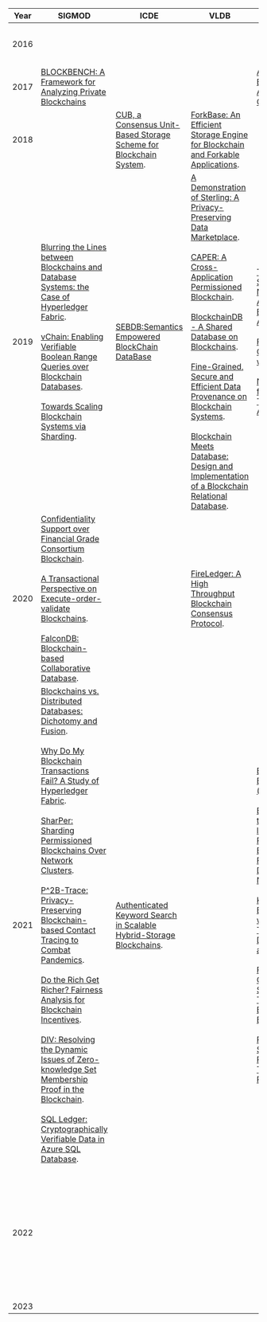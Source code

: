 | Year | SIGMOD                                                       | ICDE                                                         | VLDB                                                         | SOSP                                                         | OSDI                                                         | NSDI                                                         | S&P  | PODC | IDCS |      |      |      |      |      |
| ---- | ------------------------------------------------------------ | ------------------------------------------------------------ | ------------------------------------------------------------ | ------------------------------------------------------------ | ------------------------------------------------------------ | ------------------------------------------------------------ | ---- | ---- | ---- | ---- | ---- | ---- | ---- | ---- |
| 2016 |                                                              |                                                              |                                                              |                                                              |                                                              | [Bitcoin-NG: A Scalable Blockchain Protocol](https://www.usenix.org/system/files/conference/nsdi16/nsdi16-paper-eyal.pdf). |      |      |      |      |      |      |      |      |
| 2017 | [BLOCKBENCH: A Framework for Analyzing Private Blockchains](https://www.comp.nus.edu.sg/~ooibc/blockbench.pdf) |                                                              |                                                              | [Algorand: Scaling Byzantine Agreements for Cryptocurrencies](https://people.csail.mit.edu/nickolai/papers/gilad-algorand.pdf). |                                                              |                                                              |      |      |      |      |      |      |      |      |
| 2018 |                                                              | [CUB, a Consensus Unit-Based Storage Scheme for Blockchain System](https://ieeexplore.ieee.org/abstract/document/8509246). | [ForkBase: An Efficient Storage Engine for Blockchain and Forkable Applications](http://www.vldb.org/pvldb/vol11/p1137-wang.pdf). |                                                              |                                                              |                                                              |      |      |      |      |      |      |      |      |
| 2019 | [Blurring the Lines between Blockchains and Database Systems: the Case of Hyperledger Fabric](https://dl.acm.org/doi/pdf/10.1145/3299869.3319883?download=true).<br /><br />[vChain: Enabling Verifiable Boolean Range Queries over Blockchain Databases](https://arxiv.org/pdf/1812.02386.pdf).<br /><br />[Towards Scaling Blockchain Systems via Sharding](https://www.comp.nus.edu.sg/~hungdang/papers/sharding.pdf). | [SEBDB:Semantics Empowered BlockChain DataBase](https://ieeexplore.ieee.org/abstract/document/8731416) | [A Demonstration of Sterling: A Privacy-Preserving Data Marketplace](http://www.vldb.org/pvldb/vol11/p2086-hynes.pdf).<br /><br />[CAPER: A Cross-Application Permissioned Blockchain](http://www.vldb.org/pvldb/vol12/p1385-amiri.pdf).<br /><br />[BlockchainDB - A Shared Database on Blockchains](http://www.vldb.org/pvldb/vol12/p1597-el-hindi.pdf).<br /><br />[Fine-Grained, Secure and Efficient Data Provenance on Blockchain Systems](http://www.vldb.org/pvldb/vol12/p975-ruan.pdf).<br /><br />[Blockchain Meets Database: Design and Implementation of a Blockchain Relational Database](http://www.vldb.org/pvldb/vol12/p1539-nathan.pdf). | [Teechain: A Secure Payment Network with Asynchronous Blockchain Access](https://arxiv.org/pdf/1707.05454.pdf).<br /><br />[Fast and Secure Global Payments with Stellar](https://www.scs.stanford.edu/~dm/home/papers/lokhava:stellar-core.pdf)<br /><br />[Notary: A Device for Secure Transaction Approval](https://pdos.csail.mit.edu/papers/notary:sosp19.pdf). |                                                              | [Monoxide: Scale Out Blockchain with Asynchronized Consensus Zones](https://www.usenix.org/system/files/nsdi19-wang-jiaping.pdf). |      |      |      |      |      |      |      |      |
| 2020 | [Confidentiality Support over Financial Grade Consortium Blockchain](https://dl.acm.org/doi/abs/10.1145/3318464.3386127).<br /><br />[A Transactional Perspective on Execute-order-validate Blockchains](https://dl.acm.org/doi/10.1145/3318464.3389693).<br /><br />[FalconDB: Blockchain-based Collaborative Database](https://dl.acm.org/doi/10.1145/3318464.3380594). |                                                              | [FireLedger: A High Throughput Blockchain Consensus Protocol](http://www.vldb.org/pvldb/vol13/p1525-buchnik.pdf). |                                                              | [Blockene: A High-throughput Blockchain Over Mobile Devices](https://arxiv.org/pdf/2010.07277)<br /><br />[Byzantine ordered consensus without Byzantine oligarchy](https://www.microsoft.com/en-us/research/uploads/prod/2020/10/paper-5f89e2898ee53.pdf) | [High Throughput Cryptocurrency Routing in Payment Channel Networks](https://www.usenix.org/system/files/nsdi20-paper-sivaraman.pdf). |      |      |      |      |      |      |      |      |
| 2021 | [Blockchains vs. Distributed Databases: Dichotomy and Fusion](https://www.comp.nus.edu.sg/~ooibc/bcvsdb.pdf).<br /><br />[Why Do My Blockchain Transactions Fail? A Study of Hyperledger Fabric](https://arxiv.org/pdf/2103.04681.pdf).<br /><br />[SharPer: Sharding Permissioned Blockchains Over Network Clusters](https://sites.cs.ucsb.edu/~amiri/papers/sharper.pdf).<br /><br />[P^2B-Trace: Privacy-Preserving Blockchain-based Contact Tracing to Combat Pandemics](https://dl.acm.org/doi/abs/10.1145/3448016.3459237).<br /><br />[Do the Rich Get Richer? Fairness Analysis for Blockchain Incentives](https://arxiv.org/pdf/2103.14713.pdf).<br /><br />[DIV: Resolving the Dynamic Issues of Zero-knowledge Set Membership Proof in the Blockchain](https://dl.acm.org/doi/abs/10.1145/3448016.3457248).<br /><br />[SQL Ledger: Cryptographically Verifiable Data in Azure SQL Database](https://dl.acm.org/doi/pdf/10.1145/3448016.3457558). | [Authenticated Keyword Search in Scalable Hybrid-Storage Blockchains](https://ieeexplore.ieee.org/abstract/document/9458753). |                                                              | [Basil: Breaking up BFT with ACID (transactions)](https://dl.acm.org/doi/pdf/10.1145/3477132.3483552)<br /><br />[Bidl: A High-throughput, Low-latency Permissioned Blockchain Framework for Datacenter Networks](https://dl.acm.org/doi/pdf/10.1145/3477132.3483574).<br /><br />[Kauri: Scalable BFT Consensus with Pipelined Tree-Based Dissemination and Aggregation](https://dl.acm.org/doi/pdf/10.1145/3477132.3483584).<br /><br />[Forerunner: Constraint-based Speculative Transaction Execution for Ethereum](https://dl.acm.org/doi/pdf/10.1145/3477132.3483564).<br /><br />[Rabia: Simplifying State-Machine Replication Through Randomization](https://dl.acm.org/doi/pdf/10.1145/3477132.3483582). | [Finding Consensus Bugs in Ethereum via Multi-transaction Differential Fuzzing](https://www.usenix.org/system/files/osdi21-yang.pdf).<br /><br />[Bringing Decentralized Search to Decentralized Services](https://www.usenix.org/system/files/osdi21-li.pdf). |                                                              |      |      |      |      |      |      |      |      |
| 2022 |                                                              |                                                              |                                                              |                                                              |                                                              | [DispersedLedger: High-Throughput Byzantine Consensus on Variable Bandwidth Networks](https://arxiv.org/pdf/2110.04371.pdf).<br /><br />[IA-CCF：Individual Accountability for Permissioned Ledgers](https://www.usenix.org/system/files/nsdi22-paper-shamis.pdf) |      |      |      |      |      |      |      |      |
| 2023 |                                                              |                                                              |                                                              |                                                              |                                                              |                                                              |      |      |      |      |      |      |      |      |

